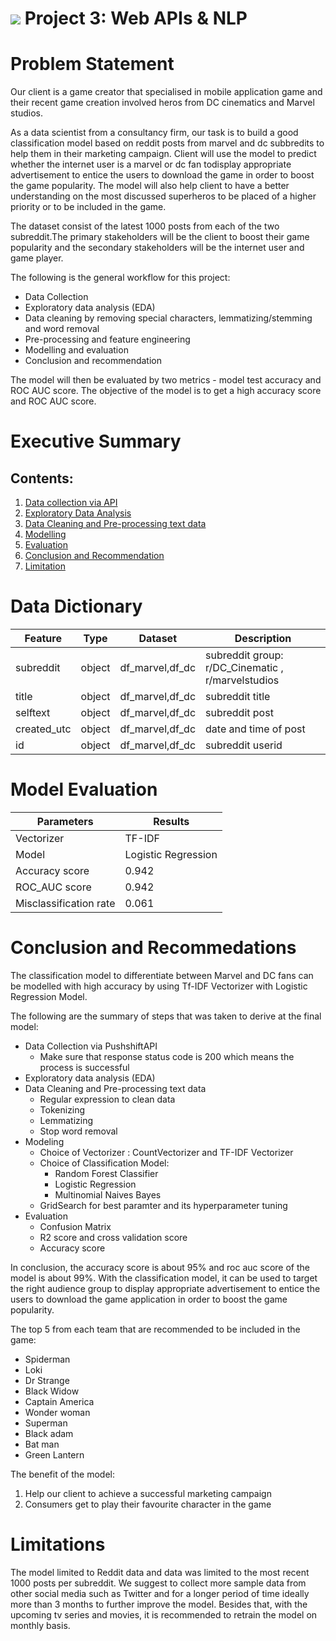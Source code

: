 # ![](https://ga-dash.s3.amazonaws.com/production/assets/logo-9f88ae6c9c3871690e33280fcf557f33.png) Project 3: Web APIs & NLP

# Problem Statement
Our client is a game creator that specialised in mobile application game and their recent game creation involved heros from DC cinematics and Marvel studios.

As a data scientist from a consultancy firm, our task is to build a good classification model based on reddit posts from marvel and dc subbredits to help them in their marketing campaign. Client will use the model to predict whether the internet user is a marvel or dc fan todisplay appropriate advertisement to entice the users to download the game in order to boost the game popularity. The model will also help client to have a better understanding on the most discussed superheros to be placed of a higher priority or to be included in the game.

The dataset consist of the latest 1000 posts from each of the two subreddit.The primary stakeholders will be the client to boost their game popularity and the secondary stakeholders will be the internet user and game player. 

The following is the general workflow for this project: 
+ Data Collection
+ Exploratory data analysis (EDA)
+ Data cleaning by removing special characters, lemmatizing/stemming and word removal
+ Pre-processing and feature engineering
+ Modelling and evaluation
+ Conclusion and recommendation

The model will then be evaluated by two metrics - model test accuracy and ROC AUC score. The objective of the model is to get a high accuracy score and ROC AUC score.

# Executive Summary
## Contents:
1. [Data collection via API](#Data-Collection-via-API)
2. [Exploratory Data Analysis](#Exploratory-Data-Analysis)
3. [Data Cleaning and Pre-processing text data](#Data-Cleaning-and-Pre-processing-Text-data)
4. [Modelling](#Modelling-and-GridSearch)
5. [Evaluation](#Evaluation-of-model)
6. [Conclusion and Recommendation](#Conclusion-and-Recommendation)
7. [Limitation](#Limitation)

# Data Dictionary
|Feature|Type|Dataset|Description|
|---|---|---|---|
|subreddit|object|df_marvel,df_dc|subreddit group: r/DC_Cinematic , r/marvelstudios|
|title|object|df_marvel,df_dc|subreddit title|
|selftext|object|df_marvel,df_dc|subreddit post|
|created_utc|object|df_marvel,df_dc|date and time of post|
|id|object|df_marvel,df_dc|subreddit userid|

# Model Evaluation
|Parameters|Results|
|---|---|
|Vectorizer|TF-IDF|
|Model|Logistic Regression|
|Accuracy score|0.942|
|ROC_AUC score|0.942|
|Misclassification rate|0.061|

# Conclusion and Recommedations
The classification model to differentiate between Marvel and DC fans can be modelled with high accuracy by using Tf-IDF Vectorizer with Logistic Regression Model. 

The following are the summary of steps that was taken to derive at the final model:
+ Data Collection via PushshiftAPI
    - Make sure that response status code is 200 which means the process is successful
+ Exploratory data analysis (EDA)
+ Data Cleaning and Pre-processing text data
    - Regular expression to clean data
    - Tokenizing
    - Lemmatizing
    - Stop word removal
+ Modeling
    - Choice of Vectorizer : CountVectorizer and TF-IDF Vectorizer
    - Choice of Classification Model: 
        - Random Forest Classifier
        - Logistic Regression 
        - Multinomial Naives Bayes 
    - GridSearch for best paramter and its hyperparameter tuning
+ Evaluation 
    - Confusion Matrix
    - R2 score and cross validation score
    - Accuracy score
    
In conclusion, the accuracy score is about 95% and roc auc score of the model is about 99%. With the classification model, it can be used to target the right audience group to display appropriate advertisement to entice the users to download the game application in order to boost the game popularity.

The top 5 from each team that are recommended to be included in the game:
- Spiderman
- Loki
- Dr Strange
- Black Widow
- Captain America
- Wonder woman
- Superman
- Black adam
- Bat man
- Green Lantern

The benefit of the model: 
1. Help our client to achieve a successful marketing campaign 
2. Consumers get to play their favourite character in the game 

# Limitations
The model limited to Reddit data and data was limited to the most recent 1000 posts per subreddit.
We suggest to collect more sample data from other social media such as Twitter and for a longer period of time ideally more than 3 months to further improve the model. 
Besides that, with the upcoming tv series and movies, it is recommended to retrain the model on monthly basis.
